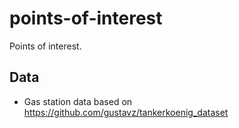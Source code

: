 # points-of-interest
Points of interest.

## Data
- Gas station data based on https://github.com/gustavz/tankerkoenig_dataset
